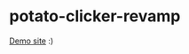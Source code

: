# potato-clicker-revamp

<a href="https://riley-ad-clark.github.io/potato-clicker-revamp/Game.html" target="_blank">Demo site</a> :)
